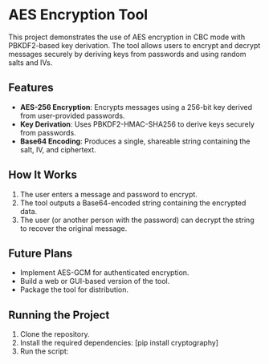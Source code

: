 # AES Encryption Tool

This project demonstrates the use of AES encryption in CBC mode with PBKDF2-based key derivation. The tool allows users to encrypt and decrypt messages securely by deriving keys from passwords and using random salts and IVs.

## Features
- **AES-256 Encryption**: Encrypts messages using a 256-bit key derived from user-provided passwords.
- **Key Derivation**: Uses PBKDF2-HMAC-SHA256 to derive keys securely from passwords.
- **Base64 Encoding**: Produces a single, shareable string containing the salt, IV, and ciphertext.

## How It Works
1. The user enters a message and password to encrypt.
2. The tool outputs a Base64-encoded string containing the encrypted data.
3. The user (or another person with the password) can decrypt the string to recover the original message.

## Future Plans
- Implement AES-GCM for authenticated encryption.
- Build a web or GUI-based version of the tool.
- Package the tool for distribution.

## Running the Project
1. Clone the repository.
2. Install the required dependencies: [pip install cryptography]
3. Run the script:

   
